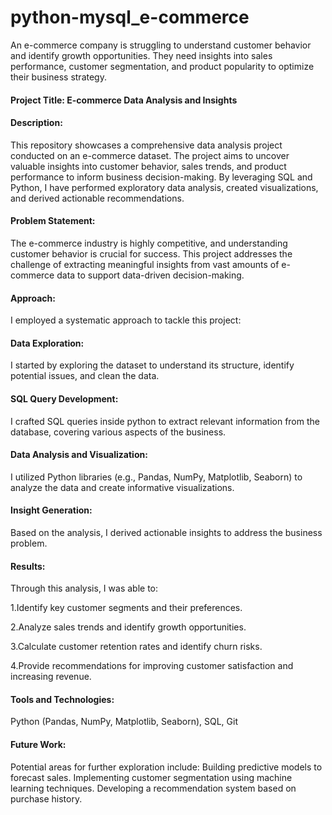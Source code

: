 # python-mysql_e-commerce
An e-commerce company is struggling to understand customer behavior and identify growth opportunities. They need insights into sales performance, customer segmentation, and product popularity to optimize their business strategy.

#### Project Title: E-commerce Data Analysis and Insights
#### Description:
This repository showcases a comprehensive data analysis project conducted on an e-commerce dataset. The project aims to uncover valuable insights into customer behavior, sales trends, and product performance to inform business decision-making. By leveraging SQL and Python, I have performed exploratory data analysis, created visualizations, and derived actionable recommendations.

#### Problem Statement:
The e-commerce industry is highly competitive, and understanding customer behavior is crucial for success. This project addresses the challenge of extracting meaningful insights from vast amounts of e-commerce data to support data-driven decision-making.

#### Approach:
I employed a systematic approach to tackle this project:

#### Data Exploration: 
I started by exploring the dataset to understand its structure, identify potential issues, and clean the data.
#### SQL Query Development: 
I crafted SQL queries inside python to extract relevant information from the database, covering various aspects of the business.
#### Data Analysis and Visualization:
I utilized Python libraries (e.g., Pandas, NumPy, Matplotlib, Seaborn) to analyze the data and create informative visualizations.
#### Insight Generation: 
Based on the analysis, I derived actionable insights to address the business problem.
#### Results:
Through this analysis, I was able to:

1.Identify key customer segments and their preferences.

2.Analyze sales trends and identify growth opportunities.

3.Calculate customer retention rates and identify churn risks.

4.Provide recommendations for improving customer satisfaction and increasing revenue.

#### Tools and Technologies:

Python (Pandas, NumPy, Matplotlib, Seaborn),
SQL,
Git
#### Future Work:

Potential areas for further exploration include:
Building predictive models to forecast sales.
Implementing customer segmentation using machine learning techniques.
Developing a recommendation system based on purchase history.
